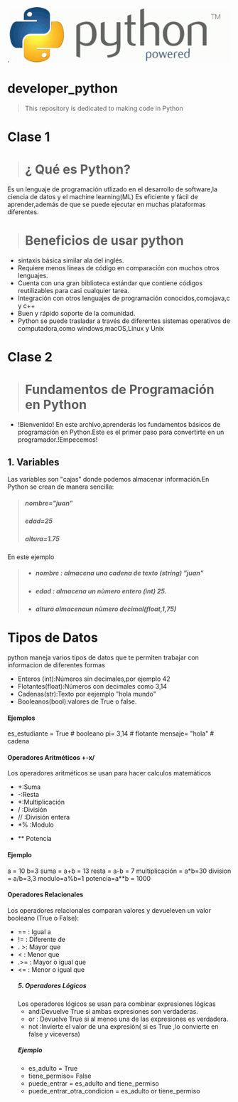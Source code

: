 .![alt text](image.png)
# developer_python
>This repository is dedicated to making code in Python
# Clase 1
> # ¿ Qué es Python?
Es un lenguaje de  programación utlizado  en el desarrollo de software,la ciencia  de datos y el machine learning(ML)
Es eficiente y fácil de aprender,además de  que se puede ejecutar en muchas plataformas diferentes.
># Beneficios de usar python
* sintaxis básica similar ala del inglés.
* Requiere  menos líneas de código en comparación con muchos otros lenguajes.
* Cuenta con una gran biblioteca estándar que contiene códigos reutilizables para  casi  cualquier tarea.
* Integración con otros lenguajes de programación conocidos,comojava,c y c++
* Buen y rápido soporte de la comunidad.
* Python se puede trasladar a través de diferentes sistemas operativos de  computadora,como   windows,macOS,Linux y 
Unix
# Clase 2
> # Fundamentos de Programación en Python
* !Bienvenido! En este  archivo,aprenderás los fundamentos básicos de programación en Python.Este es el primer paso para convertirte en un programador.!Empecemos!
## 1. Variables
Las variables son "cajas" donde podemos almacenar información.En Python se crean de manera sencilla:
>##### nombre="juan"
>##### edad=25
>##### altura=1.75
En este ejemplo

>* ##### nombre :   almacena una cadena  de texto (string) "juan"
> *  ##### edad : almacena un nùmero entero (int) 25.
> * ##### altura almacenaun nùmero decimal(float,1,75)
  # Tipos de Datos
  python maneja varios tipos de datos que te permiten trabajar con informacion de diferentes formas
  * Enteros (int):Números sin decimales,por ejemplo 42
  * Flotantes(float):Números con decimales como 3,14
  * Cadenas(str):Texto por eejemplo "hola mundo"
  * Booleanos(bool):valores de True o false.
#### Ejemplos
es_estudiante = True  # booleano
pi= 3,14              # flotante
mensaje= "hola"       # cadena
#### Operadores Aritméticos +-x/
Los operadores aritméticos se usan para hacer calculos matemáticos
* +:Suma
* -:Resta
* *:Multiplicación
* / :División
* // :División entera
* *% :Modulo
- ** Potencia
#### Ejemplo
a = 10
b=3
suma = a+b    =       13
resta = a-b = 7
multiplicación = a*b=30
division = a/b=3,3
modulo=a%b=1
potencia=a**b = 1000
#### Operadores Relacionales
Los operadores relacionales comparan valores y devueleven un valor booleano (True o False):
* == : Igual a
* != : Diferente de
* . >: Mayor que
* <  : Menor que
* .>= : Mayor o igual que
* <= : Menor o igual que
  #####  5. Operadores Lógicos
  Los operadores lógicos se usan para combinar expresiones lógicas
  * and:Devuelve True si ambas expresiones son verdaderas.
  * or : Devuelve  True si al menos una de las  expresiones es verdadera.
  * not :Invierte el valor de una expresión( si es  True ,lo convierte en false y viceversa)
  ##### Ejemplo
  * es_adulto = True
  * tiene_permiso= False
  * puede_entrar = es_adulto and tiene_permiso
  * puede_entrar_otra_condicion = es_adulto or tiene_permiso